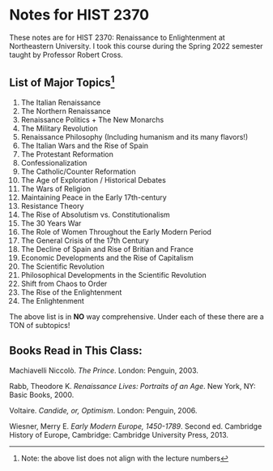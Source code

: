 # Notes for HIST 2370

These notes are for HIST 2370: Renaissance to Enlightenment at Northeastern University. I took this course during the Spring 2022 semester taught by Professor Robert Cross. 

## List of Major Topics[^1]

1. The Italian Renaissance
2. The Northern Renaissance
3. Renaissance Politics + The New Monarchs
4. The Military Revolution
5. Renaissance Philosophy (Including humanism and its many flavors!)
6. The Italian Wars and the Rise of Spain
7. The Protestant Reformation
8. Confessionalization 
9. The Catholic/Counter Reformation
10. The Age of Exploration / Historical Debates
11. The Wars of Religion
12. Maintaining Peace in the Early 17th-century
13. Resistance Theory
14. The Rise of Absolutism vs. Constitutionalism
15. The 30 Years War
16. The Role of Women Throughout the Early Modern Period
16. The General Crisis of the 17th Century
17. The Decline of Spain and Rise of Britian and France
18. Economic Developments and the Rise of Capitalism
19. The Scientific Revolution
20. Philosophical Developments in the Scientific Revolution
21. Shift from Chaos to Order
22. The Rise of the Enlightenment
23. The Enlightenment

The above list is in **NO** way comprehensive. Under each of these there are a TON of subtopics!

## Books Read in This Class:
Machiavelli Niccolò. *The Prince*. London: Penguin, 2003.

Rabb, Theodore K. *Renaissance Lives: Portraits of an Age*. New York, NY: Basic Books, 2000. 

Voltaire. *Candide, or, Optimism*. London: Penguin, 2006. 

Wiesner, Merry E. *Early Modern Europe, 1450-1789*. Second ed. Cambridge History of Europe, Cambridge: Cambridge University Press, 2013.

[^1]: Note: the above list does not align with the lecture numbers